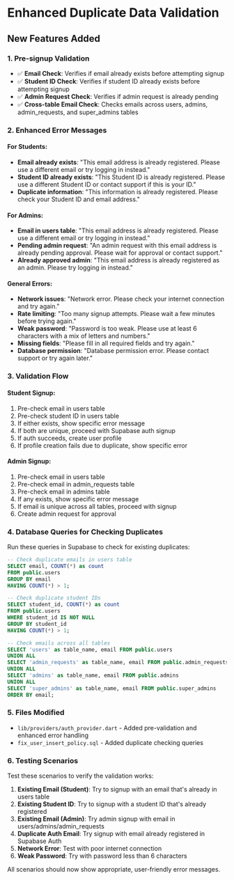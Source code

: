 # Enhanced Duplicate Data Validation

## New Features Added

### 1. Pre-signup Validation
- ✅ **Email Check**: Verifies if email already exists before attempting signup
- ✅ **Student ID Check**: Verifies if student ID already exists before attempting signup  
- ✅ **Admin Request Check**: Verifies if admin request is already pending
- ✅ **Cross-table Email Check**: Checks emails across users, admins, admin_requests, and super_admins tables

### 2. Enhanced Error Messages

#### For Students:
- **Email already exists**: "This email address is already registered. Please use a different email or try logging in instead."
- **Student ID already exists**: "This Student ID is already registered. Please use a different Student ID or contact support if this is your ID."
- **Duplicate information**: "This information is already registered. Please check your Student ID and email address."

#### For Admins:
- **Email in users table**: "This email address is already registered. Please use a different email or try logging in instead."
- **Pending admin request**: "An admin request with this email address is already pending approval. Please wait for approval or contact support."
- **Already approved admin**: "This email address is already registered as an admin. Please try logging in instead."

#### General Errors:
- **Network issues**: "Network error. Please check your internet connection and try again."
- **Rate limiting**: "Too many signup attempts. Please wait a few minutes before trying again."
- **Weak password**: "Password is too weak. Please use at least 6 characters with a mix of letters and numbers."
- **Missing fields**: "Please fill in all required fields and try again."
- **Database permission**: "Database permission error. Please contact support or try again later."

### 3. Validation Flow

#### Student Signup:
1. Pre-check email in users table
2. Pre-check student ID in users table
3. If either exists, show specific error message
4. If both are unique, proceed with Supabase auth signup
5. If auth succeeds, create user profile
6. If profile creation fails due to duplicate, show specific error

#### Admin Signup:
1. Pre-check email in users table
2. Pre-check email in admin_requests table
3. Pre-check email in admins table
4. If any exists, show specific error message
5. If email is unique across all tables, proceed with signup
6. Create admin request for approval

### 4. Database Queries for Checking Duplicates

Run these queries in Supabase to check for existing duplicates:

```sql
-- Check duplicate emails in users table
SELECT email, COUNT(*) as count 
FROM public.users 
GROUP BY email 
HAVING COUNT(*) > 1;

-- Check duplicate student IDs
SELECT student_id, COUNT(*) as count 
FROM public.users 
WHERE student_id IS NOT NULL
GROUP BY student_id 
HAVING COUNT(*) > 1;

-- Check emails across all tables
SELECT 'users' as table_name, email FROM public.users
UNION ALL
SELECT 'admin_requests' as table_name, email FROM public.admin_requests
UNION ALL
SELECT 'admins' as table_name, email FROM public.admins
UNION ALL
SELECT 'super_admins' as table_name, email FROM public.super_admins
ORDER BY email;
```

### 5. Files Modified
- `lib/providers/auth_provider.dart` - Added pre-validation and enhanced error handling
- `fix_user_insert_policy.sql` - Added duplicate checking queries

### 6. Testing Scenarios

Test these scenarios to verify the validation works:

1. **Existing Email (Student)**: Try to signup with an email that's already in users table
2. **Existing Student ID**: Try to signup with a student ID that's already registered
3. **Existing Email (Admin)**: Try admin signup with email in users/admins/admin_requests
4. **Duplicate Auth Email**: Try signup with email already registered in Supabase Auth
5. **Network Error**: Test with poor internet connection
6. **Weak Password**: Try with password less than 6 characters

All scenarios should now show appropriate, user-friendly error messages.
